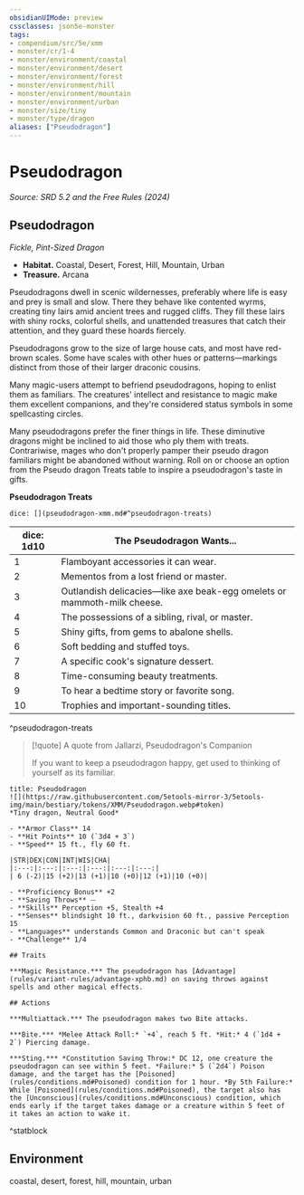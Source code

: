 ```yaml
---
obsidianUIMode: preview
cssclasses: json5e-monster
tags:
- compendium/src/5e/xmm
- monster/cr/1-4
- monster/environment/coastal
- monster/environment/desert
- monster/environment/forest
- monster/environment/hill
- monster/environment/mountain
- monster/environment/urban
- monster/size/tiny
- monster/type/dragon
aliases: ["Pseudodragon"]
---
```

# Pseudodragon
*Source: SRD 5.2 and the Free Rules (2024)*  

## Pseudodragon

*Fickle, Pint-Sized Dragon*

- **Habitat.** Coastal, Desert, Forest, Hill, Mountain, Urban  
- **Treasure.** Arcana  

Pseudodragons dwell in scenic wildernesses, preferably where life is easy and prey is small and slow. There they behave like contented wyrms, creating tiny lairs amid ancient trees and rugged cliffs. They fill these lairs with shiny rocks, colorful shells, and unattended treasures that catch their attention, and they guard these hoards fiercely.

Pseudodragons grow to the size of large house cats, and most have red-brown scales. Some have scales with other hues or patterns—markings distinct from those of their larger draconic cousins.

Many magic-users attempt to befriend pseudodragons, hoping to enlist them as familiars. The creatures' intellect and resistance to magic make them excellent companions, and they're considered status symbols in some spellcasting circles.

Many pseudodragons prefer the finer things in life. These diminutive dragons might be inclined to aid those who ply them with treats. Contrariwise, mages who don't properly pamper their pseudo dragon familiars might be abandoned without warning. Roll on or choose an option from the Pseudo dragon Treats table to inspire a pseudodragon's taste in gifts.

**Pseudodragon Treats**

`dice: [](pseudodragon-xmm.md#^pseudodragon-treats)`

| dice: 1d10 | The Pseudodragon Wants... |
|------------|---------------------------|
| 1 | Flamboyant accessories it can wear. |
| 2 | Mementos from a lost friend or master. |
| 3 | Outlandish delicacies—like axe beak-egg omelets or mammoth-milk cheese. |
| 4 | The possessions of a sibling, rival, or master. |
| 5 | Shiny gifts, from gems to abalone shells. |
| 6 | Soft bedding and stuffed toys. |
| 7 | A specific cook's signature dessert. |
| 8 | Time-consuming beauty treatments. |
| 9 | To hear a bedtime story or favorite song. |
| 10 | Trophies and important-sounding titles. |
^pseudodragon-treats

> [!quote] A quote from Jallarzi, Pseudodragon's Companion  
> 
> If you want to keep a pseudodragon happy, get used to thinking of yourself as its familiar.


```ad-statblock
title: Pseudodragon
![](https://raw.githubusercontent.com/5etools-mirror-3/5etools-img/main/bestiary/tokens/XMM/Pseudodragon.webp#token)
*Tiny dragon, Neutral Good*

- **Armor Class** 14
- **Hit Points** 10 (`3d4 + 3`)
- **Speed** 15 ft., fly 60 ft.

|STR|DEX|CON|INT|WIS|CHA|
|:---:|:---:|:---:|:---:|:---:|:---:|
| 6 (-2)|15 (+2)|13 (+1)|10 (+0)|12 (+1)|10 (+0)|

- **Proficiency Bonus** +2
- **Saving Throws** ⏤
- **Skills** Perception +5, Stealth +4
- **Senses** blindsight 10 ft., darkvision 60 ft., passive Perception 15
- **Languages** understands Common and Draconic but can't speak
- **Challenge** 1/4

## Traits

***Magic Resistance.*** The pseudodragon has [Advantage](rules/variant-rules/advantage-xphb.md) on saving throws against spells and other magical effects.

## Actions

***Multiattack.*** The pseudodragon makes two Bite attacks.

***Bite.*** *Melee Attack Roll:* `+4`, reach 5 ft. *Hit:* 4 (`1d4 + 2`) Piercing damage.

***Sting.*** *Constitution Saving Throw:* DC 12, one creature the pseudodragon can see within 5 feet. *Failure:* 5 (`2d4`) Poison damage, and the target has the [Poisoned](rules/conditions.md#Poisoned) condition for 1 hour. *By 5th Failure:* While [Poisoned](rules/conditions.md#Poisoned), the target also has the [Unconscious](rules/conditions.md#Unconscious) condition, which ends early if the target takes damage or a creature within 5 feet of it takes an action to wake it.
```
^statblock

## Environment

coastal, desert, forest, hill, mountain, urban